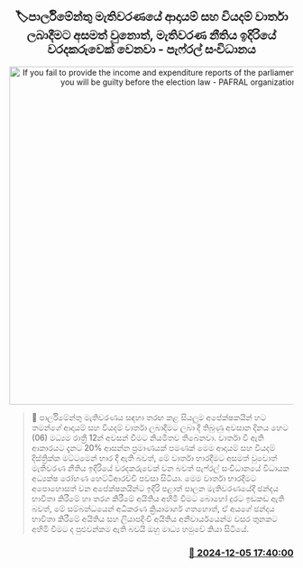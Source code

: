 <p align='center'><b><h2 align='center' title='If you fail to provide the income and expenditure reports of the parliamentary election, you will be guilty before the election law - PAFRAL organization'>🏷පාර්ලිමේන්තු මැතිවරණයේ ආදායම් සහ වියදම් වාර්තා ලබාදීමට අසමත් වුනොත්, මැතිවරණ නීතිය ඉදිරියේ වරදකරුවෙක් වෙනවා - පැෆ්රල් සංවිධානය</h2></b></p>
<p align='center'><img src='https://helakuru.sgp1.cdn.digitaloceanspaces.com/esana/images/lib/rohana-hettiarachchi-new-pic.jpg' width='600' alt='If you fail to provide the income and expenditure reports of the parliamentary election, you will be guilty before the election law - PAFRAL organization'></p>

>📝 පාර්ලිමේන්තු මැතිවරණය සඳහා තරඟ කළ සියලුම අපේක්ෂකයින් හට තමන්ගේ ආදායම් සහ වියදම් වාර්තා ලබාදීමට ලබා දී තිබුණු අවසාන දිනය හෙට (06) මධ්‍යම රාත්‍රී 12න් අවසන් වීමට නියමිතව තිබෙනවා.
වාර්තා වී ඇති ආකාරයට දැනට 20% ආසන්න ප්‍රමාණයක් පමණක් මෙම ආදායම් සහ වියදම් දිස්ත්‍රික්ක මට්ටමෙන් භාර දී ඇති බවත්, මේ වාර්තා භාරදීමට අසමත් වුවොත් මැතිවරණ නීතිය ඉදිරියේ වරදකරුවෙක් වන බවත් පැෆ්රල් සංවිධානයේ විධායක අධ්‍යක්ෂ රෝහණ හෙට්ටිආරච්චි පවසා සිටියා.
මෙම වාර්තා භාරදීමට අපොහොසත් වන අපේක්ෂකයින්ට ඉදිරි පළාත් පාලන මැතිවරණයේදී ඡන්දය භාවිතා කිරීමේ හා තරග කිරීමේ අයිතිය අහිමි වීමට බොහෝ දුරට ඉඩකඩ ඇති බවත්, මේ සම්බන්ධයෙන් අධිකරණ ක්‍රියාමාර්ග ගතහොත්, ඒ අයගේ ඡන්දය භාවිතා කිරීමේ අයිතිය සහ ලියාපදිංචි අයිතිය අනිවාර්යයෙන්ම වසර තුනකට අහිමි වීමට ද පුළුවන්කම ඇති බවයි ඔහු මාධ්‍ය හමුවේ කියා සිටියේ.


<h3 align='right'><a href='https://www.helakuru.lk/esana/p/105685/'>📅 2024-12-05 17:40:00</a></h3>

